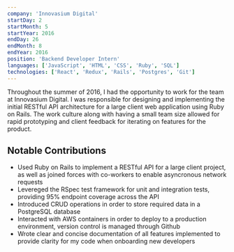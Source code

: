 ```yaml
---
company: 'Innovasium Digital'
startDay: 2
startMonth: 5
startYear: 2016
endDay: 26
endMonth: 8
endYear: 2016
position: 'Backend Developer Intern'
languages: ['JavaScript', 'HTML', 'CSS', 'Ruby', 'SQL']
technologies: ['React', 'Redux', 'Rails', 'Postgres', 'Git']
---
```


Throughout the summer of 2016, I had the opportunity to work for the team at
Innovasium Digital. I was responsible for designing and implementing the initial
RESTful API architecture for a large client web application using Ruby on Rails.
The work culture along with having a small team size allowed for rapid prototyping
and client feedback for iterating on features for the product.

## Notable Contributions

- Used Ruby on Rails to implement a RESTful API for a large client project, as
  well as joined forces with co-workers to enable asyncronous network requests
- Levereged the RSpec test framework for unit and integration tests, providing
  95% endpoint coverage across the API
- Introduced CRUD operations in order to store required data in a PostgreSQL
  database
- Interacted with AWS containers in order to deploy to a production environment,
  version control is managed through Github
- Wrote clear and concise documentation of all features implemented to provide
  clarity for my code when onboarding new developers
